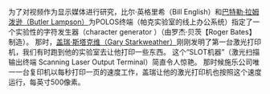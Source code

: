 为了对视频作为显示媒体进行研究，比尔·英格里希（Bill English）和[巴特勒·拉姆泼逊（Butler Lampson）](http://baike.baidu.com/view/2009279.htm)为POLOS终端（帕克实验室的线上办公系统）指定了一个实验性的字符发生器（character generator ）（由罗杰·贝茨【Roger Bates】制造）。
那时，[盖瑞·斯塔克维（Gary Starkweather）](http://office.pconline.com.cn/319/3191447_5.html)刚刚发明了第一台激光打印机，我们有时跑到他的实验室去让他打印一些东西。
这个“SLOT机器”（激光扫描输出终端 Scanning Laser Output Terminal）简直令人惊艳。
那时候施乐公司唯一一台复印机以每秒打印一页的速度工作，盖瑞让他的激光打印机也按照这个速度运行，每英寸500像素。

